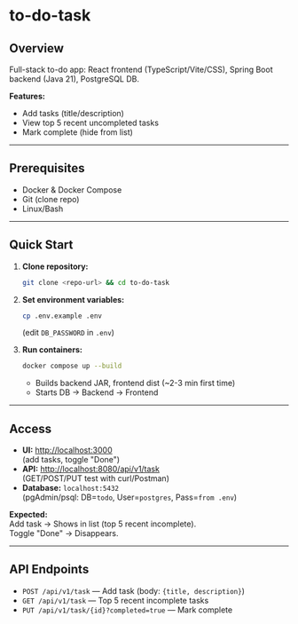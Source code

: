 # to-do-task

## Overview
Full-stack to-do app: React frontend (TypeScript/Vite/CSS), Spring Boot backend (Java 21), PostgreSQL DB.

**Features:**
- Add tasks (title/description)
- View top 5 recent uncompleted tasks
- Mark complete (hide from list)

---

## Prerequisites
- Docker & Docker Compose
- Git (clone repo)
- Linux/Bash

---

## Quick Start

1. **Clone repository:**
    ```sh
    git clone <repo-url> && cd to-do-task
    ```
2. **Set environment variables:**
    ```sh
    cp .env.example .env
    ```
    (edit `DB_PASSWORD` in `.env`)

3. **Run containers:**
    ```sh
    docker compose up --build
    ```
    - Builds backend JAR, frontend dist (~2-3 min first time)
    - Starts DB → Backend → Frontend

---

## Access

- **UI:** [http://localhost:3000](http://localhost:3000)  
  (add tasks, toggle "Done")
- **API:** [http://localhost:8080/api/v1/task](http://localhost:8080/api/v1/task)  
  (GET/POST/PUT test with curl/Postman)
- **Database:** `localhost:5432`  
  (pgAdmin/psql: DB=`todo`, User=`postgres`, Pass=`from .env`)

**Expected:**  
Add task → Shows in list (top 5 recent incomplete).  
Toggle "Done" → Disappears.

---

## API Endpoints

- `POST /api/v1/task` &mdash; Add task (body: `{title, description}`)
- `GET /api/v1/task` &mdash; Top 5 recent incomplete tasks
- `PUT /api/v1/task/{id}?completed=true` &mdash; Mark complete
